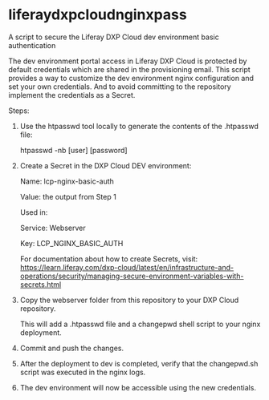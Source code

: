 # liferaydxpcloudnginxpass
A script to secure the Liferay DXP Cloud dev environment basic authentication


The dev environment portal access in Liferay DXP Cloud is protected by default credentials which are shared in the provisioning email. 
This script provides a way to customize the dev environment nginx configuration and set your own credentials. 
And to avoid committing to the repository implement the credentials  as a Secret.

Steps:

1. Use the htpasswd tool locally to generate the contents of the .htpasswd file:
	
	htpasswd -nb [user] [password]
	
2. Create a Secret in the DXP Cloud DEV environment:
	
	Name: lcp-nginx-basic-auth
	
	Value: the output from Step 1
	
	Used in:
	
	Service: Webserver
	
	Key: LCP_NGINX_BASIC_AUTH
	
	For documentation about how to create Secrets, visit: https://learn.liferay.com/dxp-cloud/latest/en/infrastructure-and-operations/security/managing-secure-environment-variables-with-secrets.html	

3. Copy the webserver folder from this repository to your DXP Cloud repository.
	
	This will add a .htpasswd file and a changepwd shell script to your nginx deployment.
	
4. Commit and push the changes.

5. After the deployment to dev is completed, verify that the changepwd.sh script was executed in the nginx logs.

6. The dev environment will now be accessible using the new credentials.
